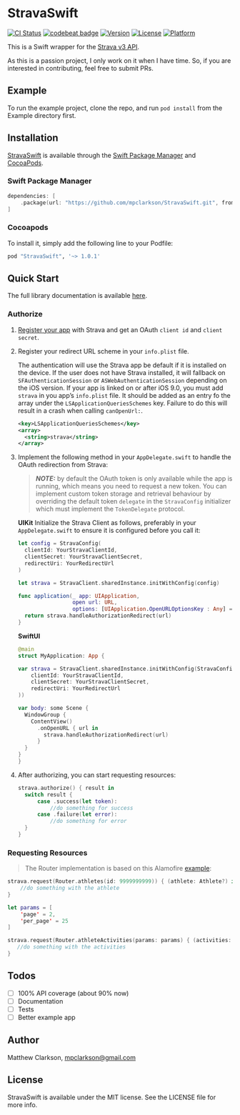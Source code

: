 # StravaSwift

[![CI Status](http://img.shields.io/travis/mpclarkson/StravaSwift.svg?style=flat)](https://travis-ci.org/mpclarkson/StravaSwift)
[![codebeat badge](https://codebeat.co/badges/d58ef23f-b2c6-45df-83cb-35af96b6980d)](https://codebeat.co/projects/github-com-mpclarkson-stravaswift)
[![Version](https://img.shields.io/cocoapods/v/StravaSwift.svg?style=flat)](http://cocoapods.org/pods/StravaSwift)
[![License](https://img.shields.io/cocoapods/l/StravaSwift.svg?style=flat)](http://cocoapods.org/pods/StravaSwift)
[![Platform](https://img.shields.io/cocoapods/p/StravaSwift.svg?style=flat)](http://cocoapods.org/pods/StravaSwift)

This is a Swift wrapper for the [Strava v3 API](https://strava.github.io/api/).

As this is a passion project, I only work on it when I have time. So, if you are interested in contributing, feel free to submit PRs.

## Example

To run the example project, clone the repo, and run `pod install` from the Example directory first.

## Installation

[StravaSwift](https://github.com/mpclarkson/StravaSwift) is available through the [Swift Package Manager](https://swift.org/package-manager/) and [CocoaPods](http://cocoapods.org).

### Swift Package Manager

```swift
dependencies: [
    .package(url: "https://github.com/mpclarkson/StravaSwift.git", from: "1.0.1")
]
```

### Cocoapods

To install it, simply add the following line to your Podfile:

```ruby
pod "StravaSwift", '~> 1.0.1'
```

## Quick Start

The full library documentation is available [here](http://cocoadocs.org/docsets/StravaSwift).

### Authorize

1. [Register your app](http://labs.strava.com/developers/) with Strava and get an OAuth `client id` and `client secret`.

2. Register your redirect URL scheme in your `info.plist` file.
    
    The authentication will use the Strava app be default if it is installed on the device. If the user does not have Strava installed, it will fallback on `SFAuthenticationSession` or `ASWebAuthenticationSession` depending on the iOS version. If your app is linked on or after iOS 9.0, you must add `strava` in you app’s `info.plist` file. It should be added as an entry fo the array under the `LSApplicationQueriesSchemes` key. Failure to do this will result in a crash when calling `canOpenUrl:`.

    ```xml
    <key>LSApplicationQueriesSchemes</key>
    <array>
      <string>strava</string>
    </array>
    ```

3. Implement the following method in your `AppDelegate.swift` to handle the OAuth redirection from Strava:

    > **_NOTE:_** by default the OAuth token is only available while the app is running, which means you need to request a new token. You can implement custom token storage and retrieval behaviour by overriding the default token `delegate` in the `StravaConfig` initializer which must implement the `TokenDelegate` protocol.

    **UIKit**
    Initialize the Strava Client as follows, preferably in your `AppDelegate.swift` to ensure it is configured before you call it:

    ```swift
    let config = StravaConfig(
      clientId: YourStravaClientId,
      clientSecret: YourStravaClientSecret,
      redirectUri: YourRedirectUrl
    )

    let strava = StravaClient.sharedInstance.initWithConfig(config)

    func application(_ app: UIApplication,
                     open url: URL,
                     options: [UIApplication.OpenURLOptionsKey : Any] = [:]) -> Bool {
      return strava.handleAuthorizationRedirect(url)
    }
    ```

    **SwiftUI**
    ```swift
    @main
    struct MyApplication: App {

    var strava = StravaClient.sharedInstance.initWithConfig(StravaConfig(
        clientId: YourStravaClientId,
        clientSecret: YourStravaClientSecret,
        redirectUri: YourRedirectUrl
    ))

    var body: some Scene {
      WindowGroup {
        ContentView()
          .onOpenURL { url in
            strava.handleAuthorizationRedirect(url)
          }
      }
    }
    }
    ```

6. After authorizing, you can start requesting resources:

    ```swift
    strava.authorize() { result in
      switch result {
          case .success(let token):
              //do something for success
          case .failure(let error):
              //do something for error
      }
    }
    ```

### Requesting Resources

> The Router implementation is based on this
Alamofire [example](https://github.com/Alamofire/Alamofire#api-parameter-abstraction):

```swift
strava.request(Router.athletes(id: 9999999999)) { (athlete: Athlete?) in
    //do something with the athlete
}

let params = [
    'page' = 2,
    'per_page' = 25
]

strava.request(Router.athleteActivities(params: params) { (activities: [Activity]?) in
   //do something with the activities
}
```

## Todos

- [ ] 100% API coverage (about 90% now)
- [ ] Documentation
- [ ] Tests
- [ ] Better example app

## Author

Matthew Clarkson, mpclarkson@gmail.com

## License

StravaSwift is available under the MIT license. See the LICENSE file for more info.
